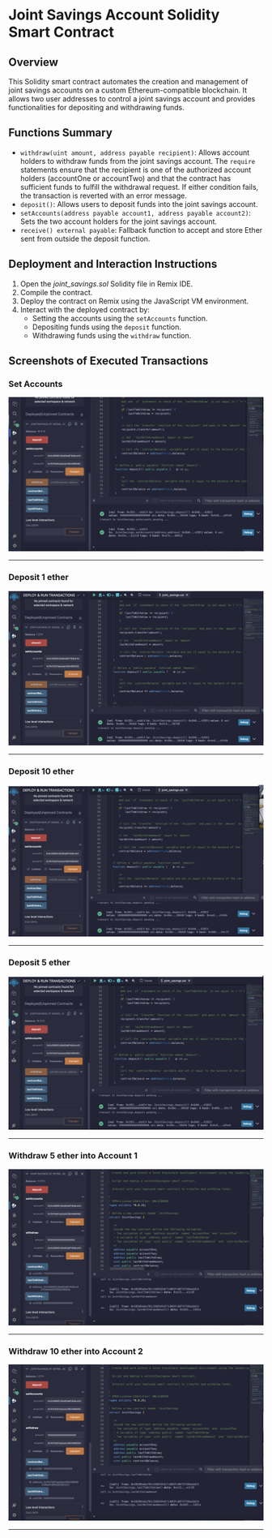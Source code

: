 # Joint Savings Account Solidity Smart Contract

## Overview
This Solidity smart contract automates the creation and management of joint savings accounts on a custom Ethereum-compatible blockchain. It allows two user addresses to control a joint savings account and provides functionalities for depositing and withdrawing funds.

## Functions Summary
- `withdraw(uint amount, address payable recipient)`: Allows account holders to withdraw funds from the joint savings account. The `require` statements ensure that the recipient is one of the authorized account holders (accountOne or accountTwo) and that the contract has sufficient funds to fulfill the withdrawal request. If either condition fails, the transaction is reverted with an error message.
- `deposit()`: Allows users to deposit funds into the joint savings account.
- `setAccounts(address payable account1, address payable account2)`: Sets the two account holders for the joint savings account.
- `receive() external payable`: Fallback function to accept and store Ether sent from outside the deposit function.


## Deployment and Interaction Instructions
1. Open the _joint_savings.sol_ Solidity file in Remix IDE.
2. Compile the contract.
3. Deploy the contract on Remix using the JavaScript VM environment.
4. Interact with the deployed contract by:
   - Setting the accounts using the `setAccounts` function.
   - Depositing funds using the `deposit` function.
   - Withdrawing funds using the `withdraw` function.

## Screenshots of Executed Transactions
### Set Accounts
![alt text](Execution_Results/Set_Accounts.png)
____
### Deposit 1 ether
![alt text](Execution_Results/Deposit_1.png)
____
### Deposit 10 ether
![alt text](Execution_Results/Deposit_10.png)
____
### Deposit 5 ether
![alt text](Execution_Results/Deposit_5.png)
____
### Withdraw 5 ether into Account 1
![alt text](Execution_Results/Withdraw_5_Acct_1.png)
____
### Withdraw 10 ether into Account 2
![alt text](Execution_Results/Withdraw_10_Acct_2.png)
____


